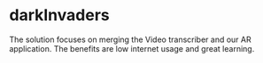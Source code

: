 # darkInvaders
The solution focuses on merging the Video transcriber and our AR application.
The benefits are low internet usage and great learning.
